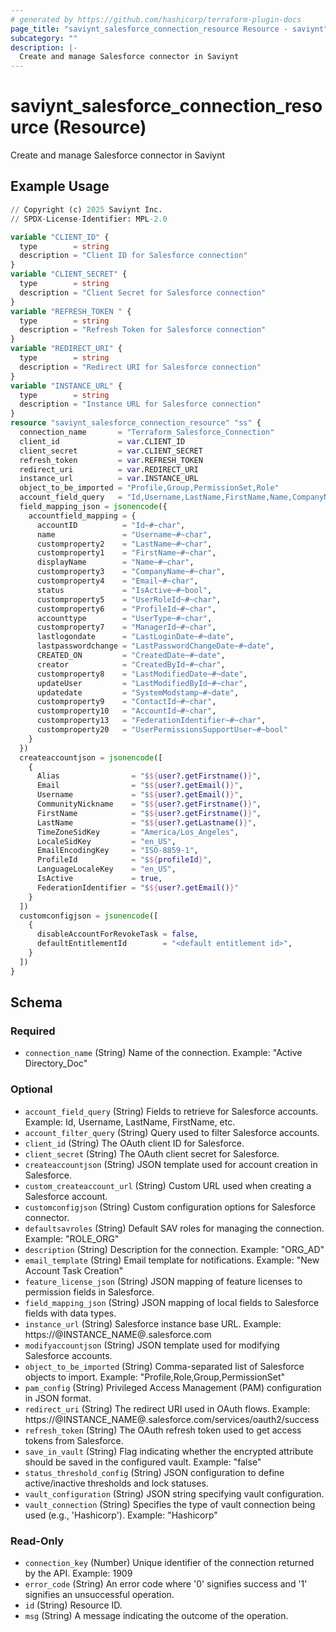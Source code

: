 ```yaml
---
# generated by https://github.com/hashicorp/terraform-plugin-docs
page_title: "saviynt_salesforce_connection_resource Resource - saviynt"
subcategory: ""
description: |-
  Create and manage Salesforce connector in Saviynt
---
```


# saviynt_salesforce_connection_resource (Resource)

Create and manage Salesforce connector in Saviynt

## Example Usage

```terraform
// Copyright (c) 2025 Saviynt Inc.
// SPDX-License-Identifier: MPL-2.0

variable "CLIENT_ID" {
  type        = string
  description = "Client ID for Salesforce connection"
}
variable "CLIENT_SECRET" {
  type        = string
  description = "Client Secret for Salesforce connection"
}
variable "REFRESH_TOKEN " {
  type        = string
  description = "Refresh Token for Salesforce connection"
}
variable "REDIRECT_URI" {
  type        = string
  description = "Redirect URI for Salesforce connection"
}
variable "INSTANCE_URL" {
  type        = string
  description = "Instance URL for Salesforce connection"
}
resource "saviynt_salesforce_connection_resource" "ss" {
  connection_name       = "Terraform_Salesforce_Connection"
  client_id             = var.CLIENT_ID
  client_secret         = var.CLIENT_SECRET
  refresh_token         = var.REFRESH_TOKEN
  redirect_uri          = var.REDIRECT_URI
  instance_url          = var.INSTANCE_URL
  object_to_be_imported = "Profile,Group,PermissionSet,Role"
  account_field_query   = "Id,Username,LastName,FirstName,Name,CompanyName,Email,IsActive,UserRoleId,ProfileId,UserType,ManagerId,LastLoginDate,LastPasswordChangeDate,CreatedDate,CreatedById,LastModifiedDate,LastModifiedById,SystemModstamp,ContactId,AccountId,FederationIdentifier,UserPermissionsSupportUser"
  field_mapping_json = jsonencode({
    accountfield_mapping = {
      accountID          = "Id~#~char",
      name               = "Username~#~char",
      customproperty2    = "LastName~#~char",
      customproperty1    = "FirstName~#~char",
      displayName        = "Name~#~char",
      customproperty3    = "CompanyName~#~char",
      customproperty4    = "Email~#~char",
      status             = "IsActive~#~bool",
      customproperty5    = "UserRoleId~#~char",
      customproperty6    = "ProfileId~#~char",
      accounttype        = "UserType~#~char",
      customproperty7    = "ManagerId~#~char",
      lastlogondate      = "LastLoginDate~#~date",
      lastpasswordchange = "LastPasswordChangeDate~#~date",
      CREATED_ON         = "CreatedDate~#~date",
      creator            = "CreatedById~#~char",
      customproperty8    = "LastModifiedDate~#~date",
      updateUser         = "LastModifiedById~#~char",
      updatedate         = "SystemModstamp~#~date",
      customproperty9    = "ContactId~#~char",
      customproperty10   = "AccountId~#~char",
      customproperty13   = "FederationIdentifier~#~char",
      customproperty20   = "UserPermissionsSupportUser~#~bool"
    }
  })
  createaccountjson = jsonencode([
    {
      Alias                = "$${user?.getFirstname()}",
      Email                = "$${user?.getEmail()}",
      Username             = "$${user?.getEmail()}",
      CommunityNickname    = "$${user?.getFirstname()}",
      FirstName            = "$${user?.getFirstname()}",
      LastName             = "$${user?.getLastname()}",
      TimeZoneSidKey       = "America/Los_Angeles",
      LocaleSidKey         = "en_US",
      EmailEncodingKey     = "ISO-8859-1",
      ProfileId            = "$${profileId}",
      LanguageLocaleKey    = "en_US",
      IsActive             = true,
      FederationIdentifier = "$${user?.getEmail()}"
    }
  ])
  customconfigjson = jsonencode([
    {
      disableAccountForRevokeTask = false,
      defaultEntitlementId        = "<default entitlement id>",
    }
  ])
}
```

<!-- schema generated by tfplugindocs -->
## Schema

### Required

- `connection_name` (String) Name of the connection. Example: "Active Directory_Doc"

### Optional

- `account_field_query` (String) Fields to retrieve for Salesforce accounts. Example: Id, Username, LastName, FirstName, etc.
- `account_filter_query` (String) Query used to filter Salesforce accounts.
- `client_id` (String) The OAuth client ID for Salesforce.
- `client_secret` (String) The OAuth client secret for Salesforce.
- `createaccountjson` (String) JSON template used for account creation in Salesforce.
- `custom_createaccount_url` (String) Custom URL used when creating a Salesforce account.
- `customconfigjson` (String) Custom configuration options for Salesforce connector.
- `defaultsavroles` (String) Default SAV roles for managing the connection. Example: "ROLE_ORG"
- `description` (String) Description for the connection. Example: "ORG_AD"
- `email_template` (String) Email template for notifications. Example: "New Account Task Creation"
- `feature_license_json` (String) JSON mapping of feature licenses to permission fields in Salesforce.
- `field_mapping_json` (String) JSON mapping of local fields to Salesforce fields with data types.
- `instance_url` (String) Salesforce instance base URL. Example: https://@INSTANCE_NAME@.salesforce.com
- `modifyaccountjson` (String) JSON template used for modifying Salesforce accounts.
- `object_to_be_imported` (String) Comma-separated list of Salesforce objects to import. Example: "Profile,Role,Group,PermissionSet"
- `pam_config` (String) Privileged Access Management (PAM) configuration in JSON format.
- `redirect_uri` (String) The redirect URI used in OAuth flows. Example: https://@INSTANCE_NAME@.salesforce.com/services/oauth2/success
- `refresh_token` (String) The OAuth refresh token used to get access tokens from Salesforce.
- `save_in_vault` (String) Flag indicating whether the encrypted attribute should be saved in the configured vault. Example: "false"
- `status_threshold_config` (String) JSON configuration to define active/inactive thresholds and lock statuses.
- `vault_configuration` (String) JSON string specifying vault configuration.
- `vault_connection` (String) Specifies the type of vault connection being used (e.g., 'Hashicorp'). Example: "Hashicorp"

### Read-Only

- `connection_key` (Number) Unique identifier of the connection returned by the API. Example: 1909
- `error_code` (String) An error code where '0' signifies success and '1' signifies an unsuccessful operation.
- `id` (String) Resource ID.
- `msg` (String) A message indicating the outcome of the operation.
